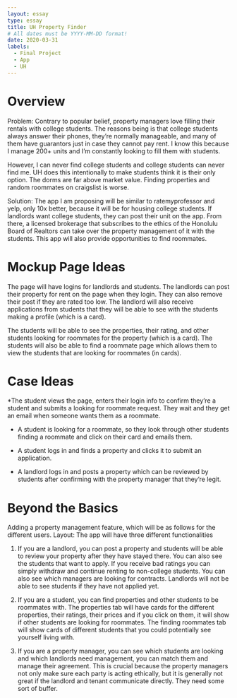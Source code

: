 ```yaml
---
layout: essay
type: essay
title: UH Property Finder
# All dates must be YYYY-MM-DD format!
date: 2020-03-31
labels:
  - Final Project
  - App
  - UH
---
```


# Overview

Problem: Contrary to popular belief, property managers love filling their rentals with college students. The reasons being is that college students always answer their phones, they’re normally manageable, and many of them have guarantors just in case they cannot pay rent. I know this because I manage 200+ units and I’m constantly looking to fill them with students. 

However, I can never find college students and college students can never find me. UH does this intentionally to make students think it is their only option. The dorms are far above market value. Finding properties and random roommates on craigslist is worse.

Solution: The app I am proposing will be similar to ratemyprofessor and yelp, only 10x better, because it will be for housing college students. If landlords want college students, they can post their unit on the app. From there, a licensed brokerage that subscribes to the ethics of the Honolulu Board of Realtors can take over the property management of it with the students. This app will also provide opportunities to find roommates.

# Mockup Page Ideas

The page will have logins for landlords and students. The landlords can post their property for rent on the page when they login. They can also remove their post if they are rated too low. The landlord will also receive applications from students that they will be able to see with the students making a profile (which is a card).

The students will be able to see the properties, their rating, and other students looking for roommates for the property (which is a card). The students will also be able to find a roommate page which allows them to view the students that are looking for roommates (in cards).  

# Case Ideas

*The student views the page, enters their login info to confirm they’re a student and submits a  looking for roommate request. They wait and they get an email when someone wants them as a roommate.
* A student is looking for a roommate, so they look through other students finding a roommate and click on their card and emails them.

* A student logs in and finds a property and clicks it to submit an application. 

* A landlord logs in and posts a property which can be reviewed by students after confirming with the property manager that they’re legit.


# Beyond the Basics
Adding a property management feature, which will be as follows for the different users.
Layout: The app will have three different functionalities
1. If you are a landlord, you can post a property and students will be able to review your property after they have stayed there. You can also see the students that want to apply. If you receive bad ratings you can simply withdraw and continue renting to non-college students. You can also see which managers are looking for contracts. Landlords will not be able to see students if they have not applied yet.

2. If you are a student, you can find properties and other students to be roommates with. The properties tab will have cards for the different properties, their ratings, their prices and if you click on them, it will show if other students are looking for roommates. The finding roommates tab will show cards of different students that you could potentially see yourself living with.

3. If you are a property manager, you can see which students are looking and which landlords need management, you can match them and manage their agreement. This is crucial because the property managers not only make sure each party is acting ethically, but it is generally not great if the landlord and tenant communicate directly. They need some sort of buffer.

